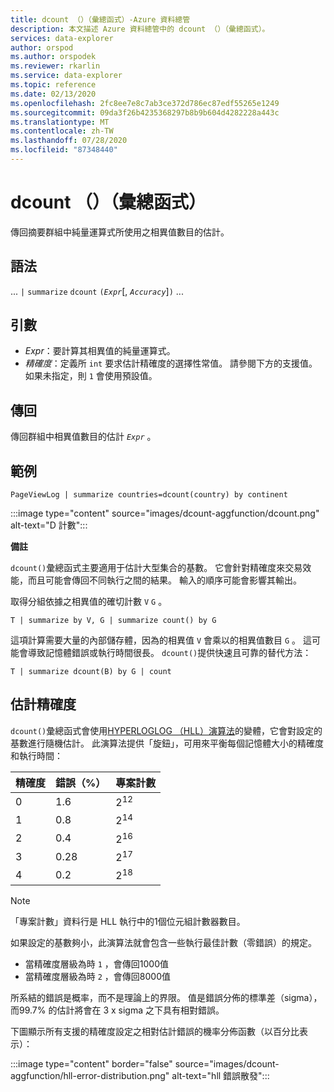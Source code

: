```yaml
---
title: dcount （）（彙總函式）-Azure 資料總管
description: 本文描述 Azure 資料總管中的 dcount （）（彙總函式）。
services: data-explorer
author: orspod
ms.author: orspodek
ms.reviewer: rkarlin
ms.service: data-explorer
ms.topic: reference
ms.date: 02/13/2020
ms.openlocfilehash: 2fc8ee7e8c7ab3ce372d786ec87edf55265e1249
ms.sourcegitcommit: 09da3f26b4235368297b8b9b604d4282228a443c
ms.translationtype: MT
ms.contentlocale: zh-TW
ms.lasthandoff: 07/28/2020
ms.locfileid: "87348440"
---
```

# <a name="dcount-aggregation-function"></a>dcount （）（彙總函式）

傳回摘要群組中純量運算式所使用之相異值數目的估計。

## <a name="syntax"></a>語法

... `|` `summarize` `dcount` `(`*`Expr`*[, *`Accuracy`*]`)` ...

## <a name="arguments"></a>引數

* *Expr*：要計算其相異值的純量運算式。
* *精確度*：定義所 `int` 要求估計精確度的選擇性常值。 請參閱下方的支援值。 如果未指定，則 `1` 會使用預設值。

## <a name="returns"></a>傳回

傳回群組中相異值數目的估計 *`Expr`* 。

## <a name="example"></a>範例

```kusto
PageViewLog | summarize countries=dcount(country) by continent
```

:::image type="content" source="images/dcount-aggfunction/dcount.png" alt-text="D 計數":::

**備註**

`dcount()`彙總函式主要適用于估計大型集合的基數。 它會針對精確度來交易效能，而且可能會傳回不同執行之間的結果。 輸入的順序可能會影響其輸出。

取得分組依據之相異值的確切計數 `V` `G` 。

```kusto
T | summarize by V, G | summarize count() by G
```

這項計算需要大量的內部儲存體，因為的相異值 `V` 會乘以的相異值數目 `G` 。
這可能會導致記憶體錯誤或執行時間很長。 
`dcount()`提供快速且可靠的替代方法：

```kusto
T | summarize dcount(B) by G | count
```

## <a name="estimation-accuracy"></a>估計精確度

`dcount()`彙總函式會使用[HYPERLOGLOG （HLL）演算法](https://en.wikipedia.org/wiki/HyperLogLog)的變體，它會對設定的基數進行隨機估計。 此演算法提供「旋鈕」，可用來平衡每個記憶體大小的精確度和執行時間：

|精確度|錯誤（%）|專案計數   |
|--------|---------|--------------|
|       0|      1.6|2<sup>12</sup>|
|       1|      0.8|2<sup>14</sup>|
|       2|      0.4|2<sup>16</sup>|
|       3|     0.28|2<sup>17</sup>|
|       4|      0.2|2<sup>18</sup>|

> [!NOTE]
> 「專案計數」資料行是 HLL 執行中的1個位元組計數器數目。

如果設定的基數夠小，此演算法就會包含一些執行最佳計數（零錯誤）的規定。
* 當精確度層級為時 `1` ，會傳回1000值
* 當精確度層級為時 `2` ，會傳回8000值

所系結的錯誤是概率，而不是理論上的界限。 值是錯誤分佈的標準差（sigma），而99.7% 的估計將會在 3 x sigma 之下具有相對錯誤。

下圖顯示所有支援的精確度設定之相對估計錯誤的機率分佈函數（以百分比表示）：

:::image type="content" border="false" source="images/dcount-aggfunction/hll-error-distribution.png" alt-text="hll 錯誤散發":::
